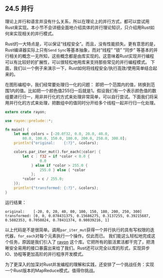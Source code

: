 ## 24.5 并行
理论上并行和语言并没有什么关系，所以在理论上的并行方式，都可以尝试用Rust来实现。本小节不会详细全面地介绍具体的并行理论知识，只介绍用Rust如何来实现相关的并行模式。

Rust的一大特点是，可以保证“线程安全”。而且，没有性能损失。更有意思的是，Rust编译器实际上只有`Send` `Sync`等基本抽象，而对“线程” “锁” “同步” 等基本的并行相关的概念一无所知，这些概念都是由库实现的。这意味着Rust实现并行编程可以有比较好的扩展性，可以很轻松地用库来支持那些常见的并行编程模式。
下面，我们以一个例子来演示一下，Rust如何将线程安全/执行高效/使用简单结合起来的。

在图形编程中，我们经常要处理归一化的问题： 即把一个范围内的值，转换到范围1内的值。比如把一个颜色值255归一后就是1。假设我们有一个表示颜色值的数组要进行归一，用非并行化的方式来处理非常简单，可以自行尝试。下面我们将采用并行化的方式来处理，把数组中的值同时分开给多个线程一起并行归一化处理。

```rust
extern crate rayon;

use rayon::prelude::*;

fn main() {
    let mut colors = [-20.0f32, 0.0, 20.0, 40.0,
        80.0, 100.0, 150.0, 180.0, 200.0, 250.0, 300.0];
    println!("original:    {:?}", &colors);

    colors.par_iter_mut().for_each(|color| {
        let c : f32 = if *color < 0.0 {
                0.0 
            } else if *color > 255.0 {
                255.0 } else { *color 
            };
        *color = c / 255.0;
    }); 
    println!("transformed: {:?}", &colors);
}
```

运行结果：
```
original:    [-20, 0, 20, 40, 80, 100, 150, 180, 200, 250, 300]
transformed: [0, 0, 0.078431375, 0.15686275, 0.3137255, 0.39215687, 0.5882353, 0.7058824, 0.78431374, 0.98039216, 1]
```

以上代码是不是很简单。调用`par_iter_mut`获得一个并行执行的具有写权限的迭代器，`for_each`对每个元素执行一个操作。仅此而已。
我们能这么轻松地完成这个任务，原因是我们引入了 [rayon](https://github.com/nikomatsakis/rayon/) 这个库。它把所有的脏活累活都干完了，把清晰安全易用的接口暴露出来给了我们。Rust还可以完全以库的形式，实现异步IO、协程等更加高阶的并行程序开发模式。

为了更深入的加深对Rust并发编程的理解和实践，还安排了一个挑战任务：实现一个Rust版本的MapReduce模式。值得你挑战。
